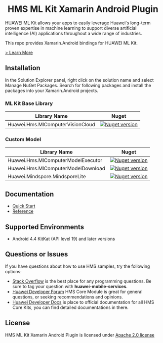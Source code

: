 <p align="center">
  <h1 align="center">HMS ML Kit Xamarin Android Plugin</h1>
</p>

HUAWEI ML Kit allows your apps to easily leverage Huawei's long-term proven expertise in machine learning to support diverse artificial intelligence (AI) applications throughout a wide range of industries.

This repo provides Xamarin.Android bindings for HUAWEI ML Kit.

[> Learn More](https://developer.huawei.com/consumer/en/doc/development/HMS-Plugin-Guides/about-service-0000001052602130)

## Installation

In the Solution Explorer panel, right click on the solution name and select Manage NuGet Packages. Search for following packages and install the packages into your Xamarin.Android projects.

### ML Kit Base Library

| Library Name  | Nuget |
|--------|-----|
| Huawei.Hms.MlComputerVisionCloud   |  <a href="https://www.nuget.org/packages/Huawei.Hms.MlComputerVisionCloud"><img src="https://img.shields.io/nuget/v/Huawei.Hms.MlComputerVisionCloud?color=%23ed2a1c&style=for-the-badge" alt="Nuget version"></a> |

### Custom Model

| Library Name  | Nuget |
|--------|-----|
| Huawei.Hms.MlComputerModelExecutor |  <a href="https://www.nuget.org/packages/Huawei.Hms.MlComputerModelExecutor"><img src="https://img.shields.io/nuget/v/Huawei.Hms.MlComputerModelExecutor?color=%23ed2a1c&style=for-the-badge" alt="Nuget version"></a> |
| Huawei.Hms.MlComputerModelDownload |  <a href="https://www.nuget.org/packages/Huawei.Hms.MlComputerModelDownload"><img src="https://img.shields.io/nuget/v/Huawei.Hms.MlComputerModelDownload?color=%23ed2a1c&style=for-the-badge" alt="Nuget version"></a> |
| Huawei.Mindspore.MindsporeLite |  <a href="https://www.nuget.org/packages/Huawei.Mindspore.MindsporeLite"><img src="https://img.shields.io/nuget/v/Huawei.Mindspore.MindsporeLite?color=%23ed2a1c&style=for-the-badge" alt="Nuget version"></a> |

## Documentation

- [Quick Start](https://developer.huawei.com/consumer/en/doc/development/HMS-Plugin-Guides/prepare-dev-env-0000001052968081)
- [Reference](https://developer.huawei.com/consumer/en/doc/development/HMS-Plugin-References-V1/overview-0000001052991421-V1)

## Supported Environments

- Android 4.4 KitKat (API level 19) and later versions

## Questions or Issues

If you have questions about how to use HMS samples, try the following options:
- [Stack Overflow](https://stackoverflow.com/questions/tagged/huawei-mobile-services) is the best place for any programming questions. Be sure to tag your question with **huawei-mobile-services**.
- [Huawei Developer Forum](https://forums.developer.huawei.com/forumPortal/en/home?fid=0101187876626530001) HMS Core Module is great for general questions, or seeking recommendations and opinions.
- [Huawei Developer Docs](https://developer.huawei.com/consumer/en/doc/overview/HMS-Core-Plugin) is place to official documentation for all HMS Core Kits, you can find detailed documentations in there.

## License

HMS ML Kit Xamarin Android Plugin is licensed under [Apache 2.0 license](LICENSE)